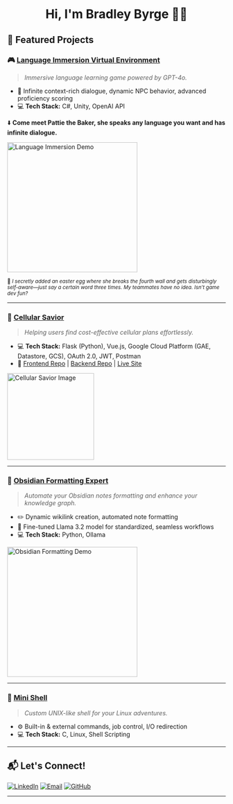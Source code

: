 <h1 align="center">Hi, I'm Bradley Byrge 👨‍💻</h1>

## 🚀 Featured Projects 

### 🎮 [Language Immersion Virtual Environment](https://github.com/ThomaDevOSU/LIVE)
> *Immersive language learning game powered by GPT-4o.*

- 🎯 Infinite context-rich dialogue, dynamic NPC behavior, advanced proficiency scoring
- 💻 **Tech Stack:** C#, Unity, OpenAI API

⬇️ **Come meet Pattie the Baker, she speaks any language you want and has infinite dialogue.**

<img align="left" src="https://github.com/user-attachments/assets/8530c296-635b-4a70-bbcf-57c8063a9962" width="300" alt="Language Immersion Demo"/>

<br clear="left"/>

<sub>🤫 *I secretly added an easter egg where she breaks the fourth wall and gets disturbingly self-aware—just say a certain word three times. My teammates have no idea. Isn’t game dev fun?* </sub>

---

### 📱 [Cellular Savior](https://cellularsavior.com/)
> *Helping users find cost-effective cellular plans effortlessly.*

- 💻 **Tech Stack:** Flask (Python), Vue.js, Google Cloud Platform (GAE, Datastore, GCS), OAuth 2.0, JWT, Postman
- 🔗 [Frontend Repo](https://github.com/BByrge/Cellular-Savior-Frontend) | [Backend Repo](https://github.com/BByrge/Cell-Savior) | [Live Site](https://cellularsavior.com/)

<img align="left" src="https://github.com/user-attachments/assets/55039869-0569-426d-95f2-e08ccad7260d" width="200" alt="Cellular Savior Image"/>

<br clear="left"/>

---

### 📓 [Obsidian Formatting Expert](https://github.com/BByrge/ObsidianFormattingExpert)
> *Automate your Obsidian notes formatting and enhance your knowledge graph.*

- ✏️ Dynamic wikilink creation, automated note formatting
- 🧠 Fine-tuned Llama 3.2 model for standardized, seamless workflows
- 💻 **Tech Stack:** Python, Ollama

<img align="left" src="https://github.com/user-attachments/assets/2c9464d0-db60-48df-82eb-d760e16cc3d8" width="300" alt="Obsidian Formatting Demo"/>

<br clear="left"/>

---

### 🐚 [Mini Shell](https://github.com/BByrge/Mini-Shell)
> *Custom UNIX-like shell for your Linux adventures.*

- ⚙️ Built-in & external commands, job control, I/O redirection
- 💻 **Tech Stack:** C, Linux, Shell Scripting

---

## 📬 Let's Connect!

[![LinkedIn](https://img.shields.io/badge/-LinkedIn-blue?style=flat-square&logo=linkedin&logoColor=white)](https://www.linkedin.com/in/bradleybyrge/)
[![Email](https://img.shields.io/badge/-Email-red?style=flat-square&logo=gmail&logoColor=white)](mailto:BradleyByrge@gmail.com)
[![GitHub](https://img.shields.io/badge/-GitHub-black?style=flat-square&logo=github&logoColor=white)](https://github.com/BByrge)

---  



